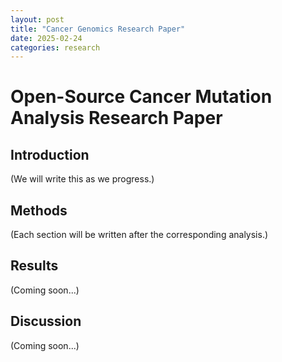 ```yaml
---
layout: post
title: "Cancer Genomics Research Paper"
date: 2025-02-24
categories: research
---
```


# Open-Source Cancer Mutation Analysis Research Paper

## Introduction
(We will write this as we progress.)

## Methods
(Each section will be written after the corresponding analysis.)

## Results
(Coming soon...)

## Discussion
(Coming soon...)
